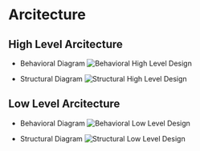 # Arcitecture

## High Level Arcitecture 

* Behavioral Diagram
![Behavioral High Level Design](https://user-images.githubusercontent.com/94468330/153463071-e5dfd1b5-be53-4519-ade7-b9d16662e28e.png)

* Structural Diagram
![Structural High Level Design](https://user-images.githubusercontent.com/94468330/153463241-eafe6580-fc6a-4cbd-8a90-c8c8480a586f.png)

## Low Level Arcitecture

* Behavioral Diagram
![Behavioral Low Level Design](https://user-images.githubusercontent.com/94468330/153463645-d4b1e823-36d8-46e3-80d9-0ef73baafe4a.png)

* Structural Diagram
![Structural Low Level Design](https://user-images.githubusercontent.com/94468330/153463852-04881389-b3a2-4314-bd86-c14525632376.png)
